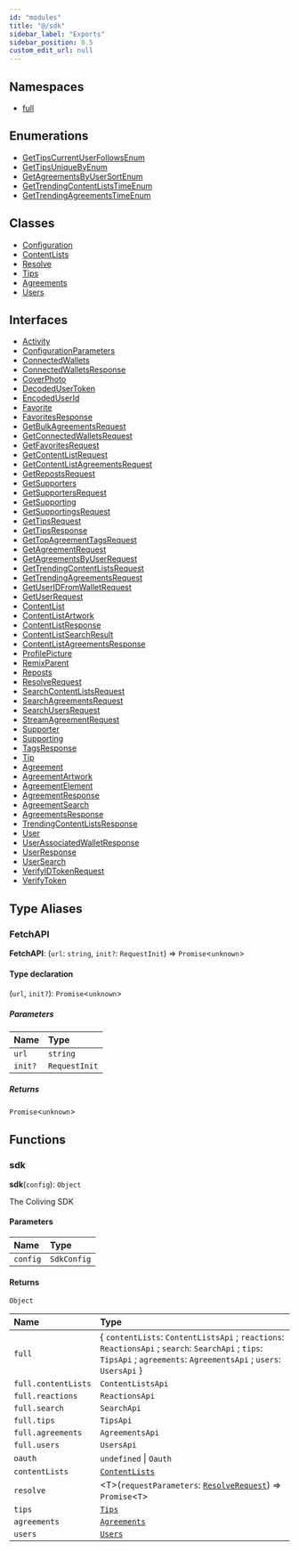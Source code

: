 ```yaml
---
id: "modules"
title: "@/sdk"
sidebar_label: "Exports"
sidebar_position: 0.5
custom_edit_url: null
---
```


## Namespaces

- [full](namespaces/full.md)

## Enumerations

- [GetTipsCurrentUserFollowsEnum](enums/GetTipsCurrentUserFollowsEnum.md)
- [GetTipsUniqueByEnum](enums/GetTipsUniqueByEnum.md)
- [GetAgreementsByUserSortEnum](enums/GetAgreementsByUserSortEnum.md)
- [GetTrendingContentListsTimeEnum](enums/GetTrendingContentListsTimeEnum.md)
- [GetTrendingAgreementsTimeEnum](enums/GetTrendingAgreementsTimeEnum.md)

## Classes

- [Configuration](classes/Configuration.md)
- [ContentLists](classes/ContentListsApi.md)
- [Resolve](classes/ResolveApi.md)
- [Tips](classes/TipsApi.md)
- [Agreements](classes/AgreementsApi.md)
- [Users](classes/UsersApi.md)

## Interfaces

- [Activity](interfaces/Activity.md)
- [ConfigurationParameters](interfaces/ConfigurationParameters.md)
- [ConnectedWallets](interfaces/ConnectedWallets.md)
- [ConnectedWalletsResponse](interfaces/ConnectedWalletsResponse.md)
- [CoverPhoto](interfaces/CoverPhoto.md)
- [DecodedUserToken](interfaces/DecodedUserToken.md)
- [EncodedUserId](interfaces/EncodedUserId.md)
- [Favorite](interfaces/Favorite.md)
- [FavoritesResponse](interfaces/FavoritesResponse.md)
- [GetBulkAgreementsRequest](interfaces/GetBulkAgreementsRequest.md)
- [GetConnectedWalletsRequest](interfaces/GetConnectedWalletsRequest.md)
- [GetFavoritesRequest](interfaces/GetFavoritesRequest.md)
- [GetContentListRequest](interfaces/GetContentListRequest.md)
- [GetContentListAgreementsRequest](interfaces/GetContentListAgreementsRequest.md)
- [GetRepostsRequest](interfaces/GetRepostsRequest.md)
- [GetSupporters](interfaces/GetSupporters.md)
- [GetSupportersRequest](interfaces/GetSupportersRequest.md)
- [GetSupporting](interfaces/GetSupporting.md)
- [GetSupportingsRequest](interfaces/GetSupportingsRequest.md)
- [GetTipsRequest](interfaces/GetTipsRequest.md)
- [GetTipsResponse](interfaces/GetTipsResponse.md)
- [GetTopAgreementTagsRequest](interfaces/GetTopAgreementTagsRequest.md)
- [GetAgreementRequest](interfaces/GetAgreementRequest.md)
- [GetAgreementsByUserRequest](interfaces/GetAgreementsByUserRequest.md)
- [GetTrendingContentListsRequest](interfaces/GetTrendingContentListsRequest.md)
- [GetTrendingAgreementsRequest](interfaces/GetTrendingAgreementsRequest.md)
- [GetUserIDFromWalletRequest](interfaces/GetUserIDFromWalletRequest.md)
- [GetUserRequest](interfaces/GetUserRequest.md)
- [ContentList](interfaces/ContentList.md)
- [ContentListArtwork](interfaces/ContentListArtwork.md)
- [ContentListResponse](interfaces/ContentListResponse.md)
- [ContentListSearchResult](interfaces/ContentListSearchResult.md)
- [ContentListAgreementsResponse](interfaces/ContentListAgreementsResponse.md)
- [ProfilePicture](interfaces/ProfilePicture.md)
- [RemixParent](interfaces/RemixParent.md)
- [Reposts](interfaces/Reposts.md)
- [ResolveRequest](interfaces/ResolveRequest.md)
- [SearchContentListsRequest](interfaces/SearchContentListsRequest.md)
- [SearchAgreementsRequest](interfaces/SearchAgreementsRequest.md)
- [SearchUsersRequest](interfaces/SearchUsersRequest.md)
- [StreamAgreementRequest](interfaces/StreamAgreementRequest.md)
- [Supporter](interfaces/Supporter.md)
- [Supporting](interfaces/Supporting.md)
- [TagsResponse](interfaces/TagsResponse.md)
- [Tip](interfaces/Tip.md)
- [Agreement](interfaces/Agreement.md)
- [AgreementArtwork](interfaces/AgreementArtwork.md)
- [AgreementElement](interfaces/AgreementElement.md)
- [AgreementResponse](interfaces/AgreementResponse.md)
- [AgreementSearch](interfaces/AgreementSearch.md)
- [AgreementsResponse](interfaces/AgreementsResponse.md)
- [TrendingContentListsResponse](interfaces/TrendingContentListsResponse.md)
- [User](interfaces/User.md)
- [UserAssociatedWalletResponse](interfaces/UserAssociatedWalletResponse.md)
- [UserResponse](interfaces/UserResponse.md)
- [UserSearch](interfaces/UserSearch.md)
- [VerifyIDTokenRequest](interfaces/VerifyIDTokenRequest.md)
- [VerifyToken](interfaces/VerifyToken.md)

## Type Aliases

### FetchAPI

 **FetchAPI**: (`url`: `string`, `init?`: `RequestInit`) => `Promise`<`unknown`\>

#### Type declaration

(`url`, `init?`): `Promise`<`unknown`\>

##### Parameters

| Name | Type |
| :------ | :------ |
| `url` | `string` |
| `init?` | `RequestInit` |

##### Returns

`Promise`<`unknown`\>

## Functions

### sdk

**sdk**(`config`): `Object`

The Coliving SDK

#### Parameters

| Name | Type |
| :------ | :------ |
| `config` | `SdkConfig` |

#### Returns

`Object`

| Name | Type |
| :------ | :------ |
| `full` | { `contentLists`: `ContentListsApi` ; `reactions`: `ReactionsApi` ; `search`: `SearchApi` ; `tips`: `TipsApi` ; `agreements`: `AgreementsApi` ; `users`: `UsersApi`  } |
| `full.contentLists` | `ContentListsApi` |
| `full.reactions` | `ReactionsApi` |
| `full.search` | `SearchApi` |
| `full.tips` | `TipsApi` |
| `full.agreements` | `AgreementsApi` |
| `full.users` | `UsersApi` |
| `oauth` | `undefined` \| `Oauth` |
| `contentLists` | [`ContentLists`](classes/ContentListsApi.md) |
| `resolve` | <T\>(`requestParameters`: [`ResolveRequest`](interfaces/ResolveRequest.md)) => `Promise`<`T`\> |
| `tips` | [`Tips`](classes/TipsApi.md) |
| `agreements` | [`Agreements`](classes/AgreementsApi.md) |
| `users` | [`Users`](classes/UsersApi.md) |
